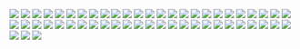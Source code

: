 [![](Dailektic.png)](https://github.com/ivop/rc-archive/raw/master/D/Dailektic.xex)
[![](DalekAttack!.png)](https://github.com/ivop/rc-archive/raw/master/D/DalekAttack!.xex)
[![](Daphna.png)](https://github.com/ivop/rc-archive/raw/master/D/Daphna.xex)
[![](DarkMatterAndroid.png)](https://github.com/ivop/rc-archive/raw/master/D/DarkMatterAndroid.xex)
[![](DarkMatterFive.png)](https://github.com/ivop/rc-archive/raw/master/D/DarkMatterFive.xex)
[![](DarkReflections.png)](https://github.com/ivop/rc-archive/raw/master/D/DarkReflections.xex)
[![](DarkSideOfTheMoon.png)](https://github.com/ivop/rc-archive/raw/master/D/DarkSideOfTheMoon.xex)
[![](DarthRainbow.png)](https://github.com/ivop/rc-archive/raw/master/D/DarthRainbow.xex)
[![](Dassault_Mercure_100.png)](https://github.com/ivop/rc-archive/raw/master/D/Dassault_Mercure_100.xex)
[![](Dave2001b152.png)](https://github.com/ivop/rc-archive/raw/master/D/Dave2001b152.xex)
[![](DawnBreak.png)](https://github.com/ivop/rc-archive/raw/master/D/DawnBreak.xex)
[![](Dawnthorn1.png)](https://github.com/ivop/rc-archive/raw/master/D/Dawnthorn1.xex)
[![](Dawnthorn2.png)](https://github.com/ivop/rc-archive/raw/master/D/Dawnthorn2.xex)
[![](DayEarthStoodStill.png)](https://github.com/ivop/rc-archive/raw/master/D/DayEarthStoodStill.xex)
[![](DeciduousForest.png)](https://github.com/ivop/rc-archive/raw/master/D/DeciduousForest.xex)
[![](DeepDiver.png)](https://github.com/ivop/rc-archive/raw/master/D/DeepDiver.xex)
[![](Desert2.png)](https://github.com/ivop/rc-archive/raw/master/D/Desert2.xex)
[![](DesertIslandIdea.png)](https://github.com/ivop/rc-archive/raw/master/D/DesertIslandIdea.xex)
[![](DesertTower.png)](https://github.com/ivop/rc-archive/raw/master/D/DesertTower.xex)
[![](DieselPunkDestroyerbot.png)](https://github.com/ivop/rc-archive/raw/master/D/DieselPunkDestroyerbot.xex)
[![](DieselPunkDirigible.png)](https://github.com/ivop/rc-archive/raw/master/D/DieselPunkDirigible.xex)
[![](DieselPunkJetbike.png)](https://github.com/ivop/rc-archive/raw/master/D/DieselPunkJetbike.xex)
[![](DieselPunkLocomotive.png)](https://github.com/ivop/rc-archive/raw/master/D/DieselPunkLocomotive.xex)
[![](DieselPunkMech88-T.png)](https://github.com/ivop/rc-archive/raw/master/D/DieselPunkMech88-T.xex)
[![](DieselPunkMechtank.png)](https://github.com/ivop/rc-archive/raw/master/D/DieselPunkMechtank.xex)
[![](DieselPunkSingelTank.png)](https://github.com/ivop/rc-archive/raw/master/D/DieselPunkSingelTank.xex)
[![](DieselPunkTransporter.png)](https://github.com/ivop/rc-archive/raw/master/D/DieselPunkTransporter.xex)
[![](DieselPunkTricar.png)](https://github.com/ivop/rc-archive/raw/master/D/DieselPunkTricar.xex)
[![](DigitalHorizon.png)](https://github.com/ivop/rc-archive/raw/master/D/DigitalHorizon.xex)
[![](DigitalVisine.png)](https://github.com/ivop/rc-archive/raw/master/D/DigitalVisine.xex)
[![](Discovery1.png)](https://github.com/ivop/rc-archive/raw/master/D/Discovery1.xex)
[![](Disenchantment1smincomplete11_FIXED.png)](https://github.com/ivop/rc-archive/raw/master/D/Disenchantment1smincomplete11_FIXED.xex)
[![](Disenchantment1smincomplete6.png)](https://github.com/ivop/rc-archive/raw/master/D/Disenchantment1smincomplete6.xex)
[![](dkc1.png)](https://github.com/ivop/rc-archive/raw/master/D/dkc1.xex)
[![](dkc2.png)](https://github.com/ivop/rc-archive/raw/master/D/dkc2.xex)
[![](Dlair-04.png)](https://github.com/ivop/rc-archive/raw/master/D/Dlair-04.xex)
[![](dlaw.png)](https://github.com/ivop/rc-archive/raw/master/D/dlaw.xex)
[![](Doe&Buck.png)](https://github.com/ivop/rc-archive/raw/master/D/Doe&Buck.xex)
[![](Doe&Fawn.png)](https://github.com/ivop/rc-archive/raw/master/D/Doe&Fawn.xex)
[![](Doom1.png)](https://github.com/ivop/rc-archive/raw/master/D/Doom1.xex)
[![](DOTC_music.png)](https://github.com/ivop/rc-archive/raw/master/D/DOTC_music.xex)
[![](DragonFlyA.png)](https://github.com/ivop/rc-archive/raw/master/D/DragonFlyA.xex)
[![](DragonsFire.png)](https://github.com/ivop/rc-archive/raw/master/D/DragonsFire.xex)
[![](DragonSiege.png)](https://github.com/ivop/rc-archive/raw/master/D/DragonSiege.xex)
[![](DragonSlayer.png)](https://github.com/ivop/rc-archive/raw/master/D/DragonSlayer.xex)
[![](DragonSpell.png)](https://github.com/ivop/rc-archive/raw/master/D/DragonSpell.xex)
[![](dragon.png)](https://github.com/ivop/rc-archive/raw/master/D/dragon.xex)
[![](DREAMHOUSE.png)](https://github.com/ivop/rc-archive/raw/master/D/DREAMHOUSE.xex)
[![](DrinkGlas.png)](https://github.com/ivop/rc-archive/raw/master/D/DrinkGlas.xex)
[![](DrSmith-Robot2.png)](https://github.com/ivop/rc-archive/raw/master/D/DrSmith-Robot2.xex)
[![](DuckSeason.png)](https://github.com/ivop/rc-archive/raw/master/D/DuckSeason.xex)
[![](dwarfquick.png)](https://github.com/ivop/rc-archive/raw/master/D/dwarfquick.xex)
[![](DyingWorld.png)](https://github.com/ivop/rc-archive/raw/master/D/DyingWorld.xex)
